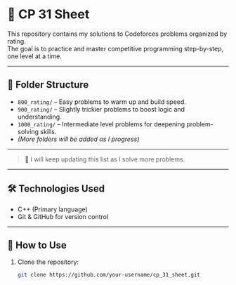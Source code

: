 # 📘 CP 31 Sheet

This repository contains my solutions to Codeforces problems organized by rating.  
The goal is to practice and master competitive programming step-by-step, one level at a time.

---

## 📂 Folder Structure

- `800_rating/` – Easy problems to warm up and build speed.
- `900_rating/` – Slightly trickier problems to boost logic and understanding.
- `1000_rating/` – Intermediate level problems for deepening problem-solving skills.
- *(More folders will be added as I progress)*

---

> 🔁 I will keep updating this list as I solve more problems.

---

## 🛠 Technologies Used

- C++ (Primary language)
- Git & GitHub for version control

---

## 📌 How to Use

1. Clone the repository:
   ```bash
   git clone https://github.com/your-username/cp_31_sheet.git
